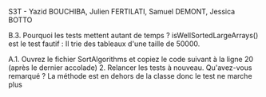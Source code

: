 S3T - Yazid BOUCHIBA, Julien FERTILATI, Samuel DEMONT, Jessica BOTTO

B.3. Pourquoi les tests mettent autant de temps ?
isWellSortedLargeArrays() est le test fautif : Il trie des tableaux d'une taille de 50000.

A.1. Ouvrez le fichier SortAlgorithms et copiez le code suivant à la ligne 20 (après le dernier accolade)
2. Relancer les tests à nouveau.
   Qu'avez-vous remarqué ?
   La méthode est en dehors de la classe donc le test ne marche plus